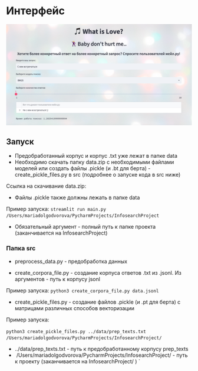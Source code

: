 # Интерфейс

![](img/front.png)

## Запуск

- Предобработанный корпус и корпус .txt уже лежат в папке data 
- Необходимо скачать папку data.zip с необходимыми файлами моделей или создать файлы .pickle (и .bt для берта) - create_pickle_files.py в src (подробнее о запуске кода в src ниже)

Ссылка на скачивание data.zip: 

- Файлы .pickle также должны лежать в папке data

Пример запуска:
`
streamlit run main.py /Users/mariadolgodvorova/PycharmProjects/InfosearchProject
`
- Обязательный аргумент - полный путь к папке проекта (заканчивается на InfosearchProject)
### Папка src

- preprocess_data.py - предобработка данных

- create_corpora_file.py - создание корпуса ответов .txt из .jsonl. Из аргументов - путь к корпусу jsonl

Пример запуска:
`
python3 create_corpora_file.py data.jsonl
`
- create_pickle_files.py - создание файлов .pickle (и .pt для берта) с матрицами
    различных способов векторизации

Пример запуска:

`
python3 create_pickle_files.py ../data/prep_texts.txt /Users/mariadolgodvorova/PycharmProjects/InfosearchProject/
`

- ../data/prep_texts.txt - путь к предобработанному корпусу prep_texts
-  /Users/mariadolgodvorova/PycharmProjects/InfosearchProject/ - путь к проекту (заканчивается на InfosearchProject/ )
`
